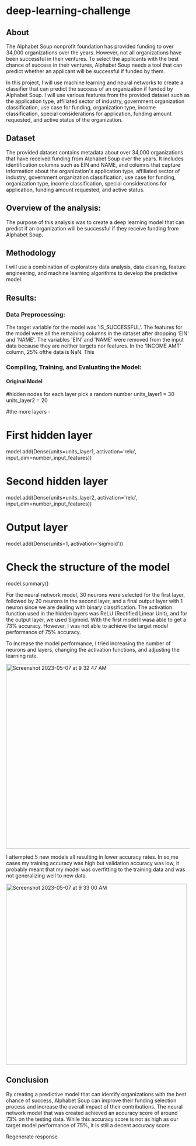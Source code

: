 # deep-learning-challenge
## About
The Alphabet Soup nonprofit foundation has provided funding to over 34,000 organizations over the years. However, not all organizations have been successful in their ventures. To select the applicants with the best chance of success in their ventures, Alphabet Soup needs a tool that can predict whether an applicant will be successful if funded by them.

In this project, I will use machine learning and neural networks to create a classifier that can predict the success of an organization if funded by Alphabet Soup. I will use various features from the provided dataset such as the application type, affiliated sector of industry, government organization classification, use case for funding, organization type, income classification, special considerations for application, funding amount requested, and active status of the organization.

## Dataset
The provided dataset contains metadata about over 34,000 organizations that have received funding from Alphabet Soup over the years. It includes identification columns such as EIN and NAME, and columns that capture information about the organization's application type, affiliated sector of industry, government organization classification, use case for funding, organization type, income classification, special considerations for application, funding amount requested, and active status.

## Overview of the analysis:
The purpose of this analysis was to create a deep learning model that can predict if an organization will be successful if they receive funding from Alphabet Soup.

## Methodology
I will use a combination of exploratory data analysis, data cleaning, feature engineering, and machine learning algorithms to develop the predictive model. 

## Results:

### Data Preprocessing:

The target variable for the model was 'IS_SUCCESSFUL'.
The features for the model were all the remaining columns in the dataset after dropping 'EIN' and 'NAME'.
The variables 'EIN' and 'NAME' were removed from the input data because they are neither targets nor features.
In the 'INCOME AMT' column, 25% ofthe data is NaN.  This
### Compiling, Training, and Evaluating the Model:

#### Original Model

#hidden nodes for each layer pick a random number
units_layer1 = 30
units_layer2 = 20

#the more layers - 
# First hidden layer
model.add(Dense(units=units_layer1, 
                                activation='relu', 
                                input_dim=number_input_features))

# Second hidden layer
model.add(Dense(units=units_layer2, 
                                activation='relu', 
                                input_dim=number_input_features))

# Output layer
model.add(Dense(units=1, activation='sigmoid'))

# Check the structure of the model
model.summary()

For the neural network model, 30 neurons were selected for the first layer, followed by 20 neurons in the second layer, and a final output layer with 1 neuron since we are dealing with binary classification.
The activation function used in the hidden layers was ReLU (Rectified Linear Unit), and for the output layer, we used Sigmoid.
With the first model I wasa able to get a 73% accuracy. However, I was not able to achieve the target model performance of 75% accuracy. 


To increase the model performance, I tried increasing the number of neurons and layers, changing the activation functions, and adjusting the learning rate.

<img width="505" alt="Screenshot 2023-05-07 at 9 32 47 AM" src="https://user-images.githubusercontent.com/40581033/236680623-57b5541d-7dd4-4af7-a95a-a4e8c872b84a.png">

I attempted 5 new models all resulting in lower accuracy rates. In so,me cases my training accuracy was high but validation accuracy was low, it probably meant that my model was overfitting to the training data and was not generalizing well to new data.

<img width="495" alt="Screenshot 2023-05-07 at 9 33 00 AM" src="https://user-images.githubusercontent.com/40581033/236680638-effb6b1a-0289-4569-b27b-b8116c4e4a24.png">


## Conclusion
By creating a predictive model that can identify organizations with the best chance of success, Alphabet Soup can improve their funding selection process and increase the overall impact of their contributions. The neural network model that was created achieved an accuracy score of around 73% on the testing data. While this accuracy score is not as high as our target model performance of 75%, it is still a decent accuracy score.





Regenerate response
